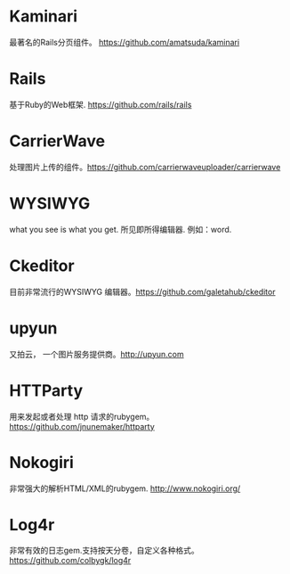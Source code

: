 # Kaminari
最著名的Rails分页组件。 https://github.com/amatsuda/kaminari

# Rails
基于Ruby的Web框架. https://github.com/rails/rails

# CarrierWave
处理图片上传的组件。https://github.com/carrierwaveuploader/carrierwave

# WYSIWYG
what you see is what you get. 所见即所得编辑器. 例如：word.

# Ckeditor
目前非常流行的WYSIWYG 编辑器。https://github.com/galetahub/ckeditor

# upyun
又拍云， 一个图片服务提供商。http://upyun.com

# HTTParty
用来发起或者处理 http 请求的rubygem。https://github.com/jnunemaker/httparty

# Nokogiri
非常强大的解析HTML/XML的rubygem. http://www.nokogiri.org/

# Log4r
非常有效的日志gem.支持按天分卷，自定义各种格式。 https://github.com/colbygk/log4r

